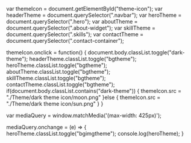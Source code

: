 var themeIcon = document.getElementById("theme-icon");
var headerTheme = document.querySelector(".navbar");
var heroTheme = document.querySelector(".hero");
var aboutTheme = document.querySelector(".about-widget");
var skillTheme = document.querySelector(".skills");
var contactTheme = document.querySelector(".contact-container");


themeIcon.onclick = function() {
    document.body.classList.toggle("dark-theme");
    headerTheme.classList.toggle("bgtheme");
    heroTheme.classList.toggle("bgtheme");
    aboutTheme.classList.toggle("bgtheme");
    skillTheme.classList.toggle("bgtheme");
    contactTheme.classList.toggle("bgtheme");
    if(document.body.classList.contains("dark-theme")) {
        themeIcon.src = "./Theme/dark theme icon/moon.png"
    }else {
        themeIcon.src = "./Theme/dark theme icon/sun.png"
    }
}

var mediaQuery = window.matchMedia('(max-width: 425px)');

mediaQuery.onchange = (e) => {
    heroTheme.classList.toggle("bgimgtheme");
    console.log(heroTheme);
}
    
